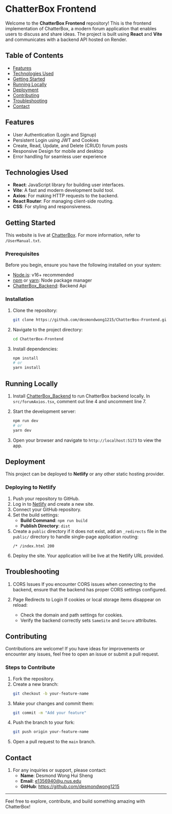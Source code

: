 # ChatterBox Frontend

Welcome to the **ChatterBox Frontend** repository! This is the frontend implementation of ChatterBox, a modern forum application that enables users to discuss and share ideas. The project is built using **React** and **Vite** and communicates with a backend API hosted on Render.

## Table of Contents
- [Features](#features)
- [Technologies Used](#technology-used)
- [Getting Started](#getting-started)
- [Running Locally](#running-locally)
- [Deployment](#deployment)
- [Contributing](#contributing)
- [Troubleshooting](#troubleshooting)
- [Contact](#contact)

## Features
- User Authentication (Login and Signup)
- Persistent Login using JWT and Cookies
- Create, Read, Update, and Delete (CRUD) forum posts
- Responsive Design for mobile and desktop
- Error handling for seamless user experience

## Technologies Used
- **React**: JavaScript library for building user interfaces.
- **Vite**: A fast and modern development build tool.
- **Axios**: For making HTTP requests to the backend.
- **React Router**: For managing client-side routing.
- **CSS**: For styling and responsiveness.

## Getting Started
This website is live at [ChatterBox](https://my-chatterbox.netlify.app). For more information, refer to `/UserManual.txt`.

### Prerequisites
Before you begin, ensure you have the following installed on your system:
- [Node.js](https://nodejs.org/): v16+ recommended
- [npm](https://www.npmjs.com/) or [yarn](https://yarnpkg.com/): Node package manager
- [ChatterBox_Backend](https://github.com/desmondwong1215/ChatterBox_Backend): Backend Api

### Installation
1. Clone the repository:
   ```bash
   git clone https://github.com/desmondwong1215/ChatterBox-Frontend.git
   ```

2. Navigate to the project directory:
   ```bash
   cd ChatterBox-Frontend
   ```

3. Install dependencies:
   ```bash
   npm install
   # or
   yarn install
   ```

## Running Locally
1. Install [ChatterBox_Backend](https://github.com/desmondwong1215/ChatterBox_Backend) to run ChatterBox backend locally. In `src/forumAxios.tsx`, comment out line 4 and uncomment line 7.

3. Start the development server:
   ```bash
   npm run dev
   # or
   yarn dev
   ```

3. Open your browser and navigate to `http://localhost:5173` to view the app.

## Deployment
This project can be deployed to **Netlify** or any other static hosting provider.

### Deploying to Netlify
1. Push your repository to GitHub.
2. Log in to [Netlify](https://www.netlify.com/) and create a new site.
3. Connect your GitHub repository.
4. Set the build settings:
   - **Build Command**: `npm run build`
   - **Publish Directory**: `dist`
5. Create a `public` directory if it does not exist, add an `_redirects` file in the `public/` directory to handle single-page application routing:
   ```
   /* /index.html 200
   ```
6. Deploy the site. Your application will be live at the Netlify URL provided.

## Troubleshooting
1. CORS Issues
If you encounter CORS issues when connecting to the backend, ensure that the backend has proper CORS settings configured.

2. Page Redirects to Login
If cookies or local storage items disappear on reload:
   - Check the domain and path settings for cookies.
   - Verify the backend correctly sets `SameSite` and `Secure` attributes.

## Contributing
Contributions are welcome! If you have ideas for improvements or encounter any issues, feel free to open an issue or submit a pull request.

### Steps to Contribute
1. Fork the repository.
2. Create a new branch:
   ```bash
   git checkout -b your-feature-name
   ```
3. Make your changes and commit them:
   ```bash
   git commit -m "Add your feature"
   ```
4. Push the branch to your fork:
   ```bash
   git push origin your-feature-name
   ```
5. Open a pull request to the `main` branch.

## Contact
1. For any inquiries or support, please contact:
   - **Name**: Desmond Wong Hui Sheng
   - **Email**: e1356940@u.nus.edu
   - **GitHub**: https://github.com/desmondwong1215

---
Feel free to explore, contribute, and build something amazing with ChatterBox!

